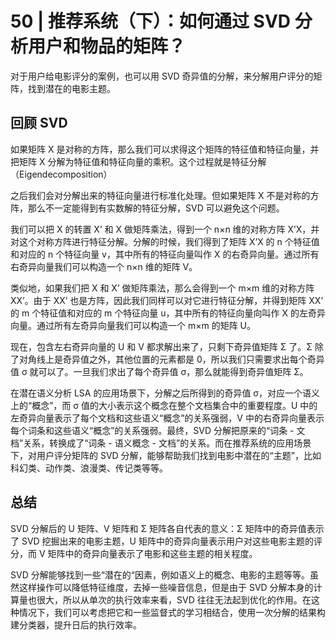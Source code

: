 # 50 | 推荐系统（下）：如何通过 SVD 分析用户和物品的矩阵？

对于用户给电影评分的案例，也可以用 SVD 奇异值的分解，来分解用户评分的矩阵，找到潜在的电影主题。

## 回顾 SVD

如果矩阵 X 是对称的方阵，那么我们可以求得这个矩阵的特征值和特征向量，并把矩阵 X 分解为特征值和特征向量的乘积。这个过程就是特征分解（Eigendecomposition）

之后我们会对分解出来的特征向量进行标准化处理。但如果矩阵 X 不是对称的方阵，那么不一定能得到有实数解的特征分解，SVD 可以避免这个问题。

我们可以把 X 的转置 X’ 和 X 做矩阵乘法，得到一个 n×n 维的对称方阵 X’X，并对这个对称方阵进行特征分解。分解的时候，我们得到了矩阵 X’X 的 n 个特征值和对应的 n 个特征向量 v，其中所有的特征向量叫作 X 的右奇异向量。通过所有右奇异向量我们可以构造一个 n×n 维的矩阵 V。

类似地，如果我们把 X 和 X’ 做矩阵乘法，那么会得到一个 m×m 维的对称方阵 XX’。由于 XX’ 也是方阵，因此我们同样可以对它进行特征分解，并得到矩阵 XX’ 的 m 个特征值和对应的 m 个特征向量 u，其中所有的特征向量向叫作 X 的左奇异向量。通过所有左奇异向量我们可以构造一个 m×m 的矩阵 U。

现在，包含左右奇异向量的 U 和 V 都求解出来了，只剩下奇异值矩阵 Σ 了。Σ 除了对角线上是奇异值之外，其他位置的元素都是 0，所以我们只需要求出每个奇异值 σ 就可以了。一旦我们求出了每个奇异值 σ，那么就能得到奇异值矩阵 Σ。

在潜在语义分析 LSA 的应用场景下，分解之后所得到的奇异值 σ，对应一个语义上的“概念”，而 σ 值的大小表示这个概念在整个文档集合中的重要程度。U 中的左奇异向量表示了每个文档和这些语义“概念”的关系强弱，V 中的右奇异向量表示每个词条和这些语义“概念”的关系强弱。最终，SVD 分解把原来的“词条 - 文档”关系，转换成了“词条 - 语义概念 - 文档”的关系。而在推荐系统的应用场景下，对用户评分矩阵的 SVD 分解，能够帮助我们找到电影中潜在的“主题”，比如科幻类、动作类、浪漫类、传记类等等。

## 总结

SVD 分解后的 U 矩阵、V 矩阵和 Σ 矩阵各自代表的意义：Σ 矩阵中的奇异值表示了 SVD 挖掘出来的电影主题，U 矩阵中的奇异向量表示用户对这些电影主题的评分，而 V 矩阵中的奇异向量表示了电影和这些主题的相关程度。

SVD 分解能够找到一些“潜在的“因素，例如语义上的概念、电影的主题等等。虽然这样操作可以降低特征维度，去掉一些噪音信息，但是由于 SVD 分解本身的计算量也很大，所以从单次的执行效率来看，SVD 往往无法起到优化的作用。在这种情况下，我们可以考虑把它和一些监督式的学习相结合，使用一次分解的结果构建分类器，提升日后的执行效率。
